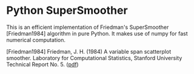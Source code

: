 Python SuperSmoother
====================

This is an efficient implementation of Friedman's SuperSmoother [Friedman1984]
algorithm in pure Python. It makes use of numpy for fast numerical
computation.

[Friedman1984] Friedman, J. H. (1984) A variable span scatterplot smoother. Laboratory for Computational Statistics, Stanford University Technical Report No. 5. ([pdf](http://www.slac.stanford.edu/cgi-wrap/getdoc/slac-pub-3477.pdf))
